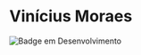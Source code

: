 <h1>Vinícius Moraes</h1>



![Badge em Desenvolvimento](http://img.shields.io/static/v1?label=STATUS&message=EM%20DESENVOLVIMENTO&color=GREEN&style=for-the-badge)


